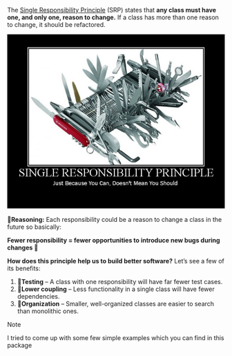The [Single Responsibility Principle](https://en.wikipedia.org/wiki/Single_responsibility_principle) (SRP) states that **any class must have one, and only one, reason to change.** If a class has more than one reason to change, it should be refactored.

![](https://github.com/AmirTghizde/SOLID/blob/main/1.Single%20Responsibility%20Principle/Image.jpg)

🤔**Reasoning:** Each responsibility could be a reason to change a class in the future so basically:<br>

**Fewer responsibility = fewer opportunities to introduce new bugs during changes 👾**



**How does this principle help us to build better software?**  Let’s see a few of its benefits:

1.  🧪**Testing**  – A class with one responsibility will have far fewer test cases.
2.  🤝**Lower coupling**  – Less functionality in a single class will have fewer dependencies.
3.  📂**Organization**  – Smaller, well-organized classes are easier to search than monolithic ones.

>[!NOTE]
> I tried to come up with some few simple examples which you can find in this package
